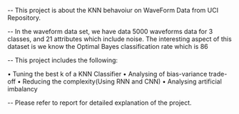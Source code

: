 -- This project is about the KNN behavoiur on WaveForm Data from UCI Repository.

-- In the waveform data set, we have data 5000 waveforms data for 3 classes, and 21 attributes which include noise. The interesting aspect of this dataset is we know the Optimal Bayes classification rate which is 86 

-- This project includes the following:

• Tuning the best k of a KNN Classifier
• Analysing of bias-variance trade-off
• Reducing the complexity(Using RNN and CNN)
• Analysing artificial imbalancy
  
-- Please refer to report for detailed explanation of the project.

